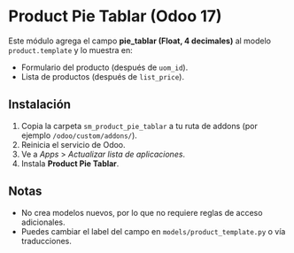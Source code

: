 # Product Pie Tablar (Odoo 17)

Este módulo agrega el campo **pie_tablar (Float, 4 decimales)** al modelo `product.template` y lo muestra en:
- Formulario del producto (después de `uom_id`).
- Lista de productos (después de `list_price`).

## Instalación
1. Copia la carpeta `sm_product_pie_tablar` a tu ruta de addons (por ejemplo `/odoo/custom/addons/`).
2. Reinicia el servicio de Odoo.
3. Ve a *Apps* > *Actualizar lista de aplicaciones*.
4. Instala **Product Pie Tablar**.

## Notas
- No crea modelos nuevos, por lo que no requiere reglas de acceso adicionales.
- Puedes cambiar el label del campo en `models/product_template.py` o vía traducciones.

